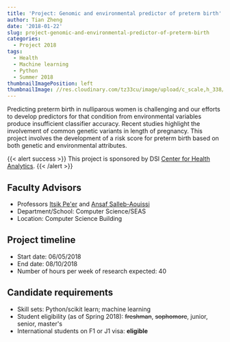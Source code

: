 ```yaml
---
title: 'Project: Genomic and environmental predictor of preterm birth'
author: Tian Zheng
date: '2018-01-22'
slug: project-genomic-and-environmental-predictor-of-preterm-birth
categories:
  - Project 2018
tags:
  - Health
  - Machine learning
  - Python
  - Summer 2018
thumbnailImagePosition: left
thumbnailImage: //res.cloudinary.com/tz33cu/image/upload/c_scale,h_338/DSI-scholars/v1516632872/preterm_iy8c4x.png
---
```

Predicting preterm birth in nulliparous women is challenging and our efforts to develop predictors for that condition from environmental variables produce insufficient classifier accuracy. Recent studies highlight the involvement of common genetic variants in length of pregnancy. This project involves the development of a risk score for preterm birth based on both genetic and environmental attributes. 

<!--more-->

{{< alert success >}}
This project is sponsored by DSI [Center for Health Analytics](http://datascience.columbia.edu/health-analytics). 
{{< /alert >}}

## Faculty Advisors
+ Professors [Itsik Pe'er](http://cs.columbia.edu/~itsik) and [Ansaf Salleb-Aouissi](http://www.cs.columbia.edu/~ansaf/)
+ Department/School: Computer Science/SEAS
+ Location: Computer Science Building

## Project timeline
+ Start date: 06/05/2018
+ End date: 08/10/2018
+ Number of hours per week of research expected: 40

## Candidate requirements
+ Skill sets: Python/scikit learn; machine learning
+ Student eligibility  (as of Spring 2018): ~~freshman~~, ~~sophomore~~, junior, senior, master's
+ International students on F1 or J1 visa: **eligible**